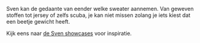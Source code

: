 Sven kan de gedaante van eender welke sweater aannemen. Van geweven stoffen tot jersey of zelfs scuba, je kan niet missen zolang je iets kiest dat een beetje gewicht heeft.

Kijk eens naar [de Sven showcases](/showcase/pattern/sven) voor inspiratie.
